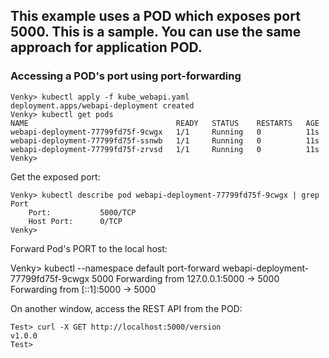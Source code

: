 ## This example uses a POD which exposes port 5000. This is a sample. You can use the same approach for application POD.

### Accessing a POD's port using port-forwarding

```
Venky> kubectl apply -f kube_webapi.yaml
deployment.apps/webapi-deployment created
Venky> kubectl get pods
NAME                                 READY   STATUS    RESTARTS   AGE
webapi-deployment-77799fd75f-9cwgx   1/1     Running   0          11s
webapi-deployment-77799fd75f-ssnwb   1/1     Running   0          11s
webapi-deployment-77799fd75f-zrvsd   1/1     Running   0          11s
Venky>
```

Get the exposed port:

```
Venky> kubectl describe pod webapi-deployment-77799fd75f-9cwgx | grep Port
    Port:           5000/TCP
    Host Port:      0/TCP
Venky>

```

Forward Pod's PORT to the local host:

Venky> kubectl --namespace default port-forward webapi-deployment-77799fd75f-9cwgx 5000
Forwarding from 127.0.0.1:5000 -> 5000
Forwarding from [::1]:5000 -> 5000

On another window, access the REST API from the POD:

```
Test> curl -X GET http://localhost:5000/version
v1.0.0
Test>
```



